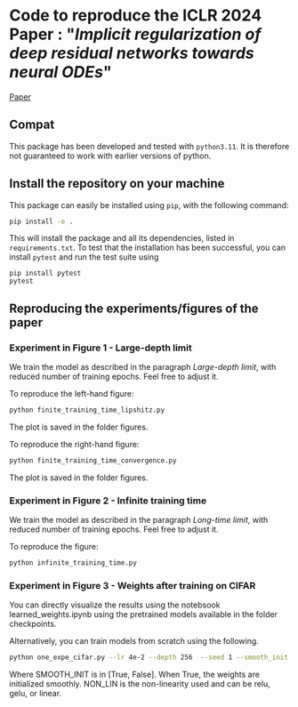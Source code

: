 # Code to reproduce the ICLR 2024 Paper : "_Implicit regularization of deep residual networks towards neural ODEs_"

[Paper](https://arxiv.org/abs/2309.01213) 

## Compat

This package has been developed and tested with `python3.11`. It is therefore not guaranteed to work with earlier versions of python.

## Install the repository on your machine


This package can easily be installed using `pip`, with the following command:

```bash
pip install -e .
```

This will install the package and all its dependencies, listed in `requirements.txt`. To test that the installation has been successful, you can install `pytest` and run the test suite using

```
pip install pytest
pytest
```

## Reproducing the experiments/figures of the paper

### Experiment in Figure 1 - Large-depth limit 

We train the model as described in the paragraph _Large-depth limit_, with reduced number of training epochs. Feel free to adjust it. 

To reproduce the left-hand figure: 

```bash
python finite_training_time_lipshitz.py
```

The plot is saved in the folder figures.

To reproduce the right-hand figure: 

```bash
python finite_training_time_convergence.py
```

The plot is saved in the folder figures.


### Experiment in Figure 2 - Infinite training time

We train the model as described in the paragraph _Long-time limit_, with reduced number of training epochs. Feel free to adjust it. 

To reproduce the figure:

```bash
python infinite_training_time.py
```

### Experiment in Figure 3 - Weights after training on CIFAR 

You can directly visualize the results using the notebsook learned_weights.ipynb using the pretrained models available in the folder checkpoints. 

Alternatively, you can train models from scratch using the following.

```bash
python one_expe_cifar.py --lr 4e-2 --depth 256  --seed 1 --smooth_init SMOOTH_INIT --non_lin NON_LIN
```

Where SMOOTH_INIT is in [True, False]. When True, the weights are initialized smoothly. NON_LIN is the non-linearity used and can be relu, gelu, or linear. 
